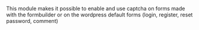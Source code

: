 This module makes it possible to enable and use captcha on forms made with the formbuilder or on the wordpress default forms (login, register, reset password, comment)